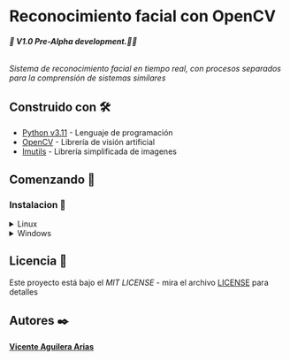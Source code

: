 # Reconocimiento facial con OpenCV

###### ***🚧 V1.0  Pre-Alpha development.🚧🔨***

_Sistema de reconocimiento facial en tiempo real, con procesos separados para la comprensión de sistemas similares_

## Construido con 🛠️

- [Python v3.11](https://www.python.org/) - Lenguaje de programación
- [OpenCV](https://opencv.org/) - Librería de visión artificial
- [Imutils](https://www.jaided.ai/easyocr/) - Librería simplificada de imagenes

## Comenzando 🚀

### Instalacion  🔧

<details>
   <summary>Linux</summary>

1. Se clona el repositorio de GitHub
    ```bash
    git clone https://github.com/ViceAguilera/face-recognition-script.git
    ```
  
2. Se ingresa a la carpeta del proyecto
    ```bash
    cd face-recognition-script
    ```
  
3. Se crea un entorno virtual
    ```bash
    python3 -m venv venv
    ```
    
4. Se activa el entorno virtual
    ```bash
    source venv/bin/activate
    ```

5. Se instala los requerimientos del proyecto
    ```bash
    pip3 install -r requirements.txt
    ```

6. Descarga el algoritmo de deteccion de rostros [Haar Cascade Face Default](https://github.com/opencv/opencv/blob/master/data/haarcascades/haarcascade_frontalface_default.xml) y se agrega a la carpeta.

7. Se ejecuta el script para "escanear" la cara
    ```bash
    python3 ImageCapture.py
    ```
    
8. Se ejecuta el script para "entrenar" el modelo
    ```bash
    python3 TrainModel.py
    ```
    
9. Se ejecuta el script para "reconocer" la cara y disfruta
    ```bash
    python3 FaceRecognition.py
    ```
</details>

<details>
  <summary>Windows</summary>

1. Se clona el repositorio de GitHub
    ```bash
    git clone https://github.com/ViceAguilera/face-recognition-script.git
    ```
  
2. Se ingresa a la carpeta del proyecto
    ```bash
    cd face-recognition-script
    ```
  
3. Se crea un entorno virtual
    ```bash
    python -m venv venv
    ```
    
4. Se activa el entorno virtual
    ```bash
    source venv/bin/activate
    ```

5. Se instala los requerimientos del proyecto
    ```bash
    pip install -r requirements.txt
    ```

6. Descarga el algoritmo de deteccion de rostros [Haar Cascade Face Default](https://github.com/opencv/opencv/blob/master/data/haarcascades/haarcascade_frontalface_default.xml) y se agrega a la carpeta.

7. Se ejecuta el script para "escanear" la cara
    ```bash
    python ImageCapture.py
    ```
    
8. Se ejecuta el script para "entrenar" el modelo
    ```bash
    python TrainModel.py
    ```
    
9. Se ejecuta el script para "reconocer" la cara y disfruta
    ```bash
    python FaceRecognition.py
    ```
</details>
   
## Licencia 📄

Este proyecto está bajo el _MIT LICENSE_ - mira el archivo [LICENSE](LICENSE) para detalles

## Autores ✒️

[**Vicente Aguilera Arias**](https://github.com/ViceAguilera)